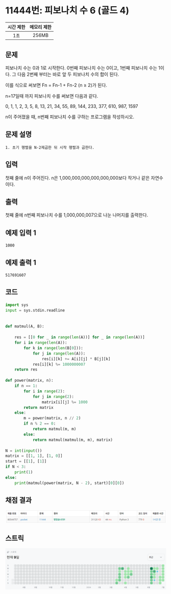 # 11444번: 피보나치 수 6 (골드 4)
| 시간 제한 | 메모리 제한 |
|:-----:|:------:|
|  1초   | 256MB  |

## 문제
피보나치 수는 0과 1로 시작한다. 0번째 피보나치 수는 0이고, 1번째 피보나치 수는 1이다. 그 다음 2번째 부터는 바로 앞 두 피보나치 수의 합이 된다.

이를 식으로 써보면 Fn = Fn-1 + Fn-2 (n ≥ 2)가 된다.

n=17일때 까지 피보나치 수를 써보면 다음과 같다.

0, 1, 1, 2, 3, 5, 8, 13, 21, 34, 55, 89, 144, 233, 377, 610, 987, 1597

n이 주어졌을 때, n번째 피보나치 수를 구하는 프로그램을 작성하시오.

## 문제 설명
```text
1. 초기 행렬을 N-2제곱한 뒤 시작 행렬과 곱한다.
```

## 입력
첫째 줄에 n이 주어진다. n은 1,000,000,000,000,000,000보다 작거나 같은 자연수이다.

## 출력
첫째 줄에 n번째 피보나치 수를 1,000,000,007으로 나눈 나머지를 출력한다.


## 예제 입력 1 
```text
1000
```

## 예제 출력 1 
```text
517691607
```


## 코드
```python
import sys
input = sys.stdin.readline


def matmul(A, B):

    res = [[0 for _ in range(len(A))] for _ in range(len(A))]
    for i in range(len(A)):
        for k in range(len(B[0])):
            for j in range(len(A)):
                res[i][k] += A[i][j] * B[j][k]
            res[i][k] %= 1000000007
    return res

def power(matrix, n):
    if n == 1:
        for i in range(2):
            for j in range(2):
                matrix[i][j] %= 1000
        return matrix
    else:
        m = power(matrix, n // 2)
        if n % 2 == 0:
            return matmul(m, m)
        else:
            return matmul(matmul(m, m), matrix)

N = int(input())
matrix = [[1, 1], [1, 0]]
start = [[1], [1]]
if N < 3:
    print(1)
else:
    print(matmul(power(matrix, N - 2), start)[0][0])


```

## 채점 결과
![img.png](img.png)

## 스트릭
![img_1.png](img_1.png)
